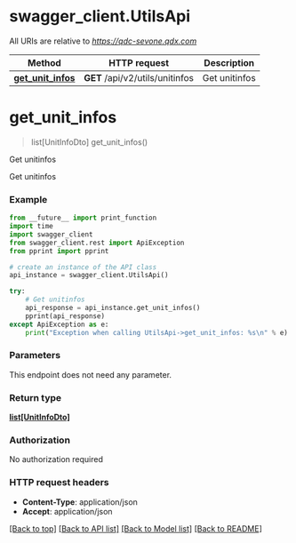 # swagger_client.UtilsApi

All URIs are relative to *https://qdc-sevone.qdx.com*

Method | HTTP request | Description
------------- | ------------- | -------------
[**get_unit_infos**](UtilsApi.md#get_unit_infos) | **GET** /api/v2/utils/unitinfos | Get unitinfos


# **get_unit_infos**
> list[UnitInfoDto] get_unit_infos()

Get unitinfos

Get unitinfos

### Example
```python
from __future__ import print_function
import time
import swagger_client
from swagger_client.rest import ApiException
from pprint import pprint

# create an instance of the API class
api_instance = swagger_client.UtilsApi()

try:
    # Get unitinfos
    api_response = api_instance.get_unit_infos()
    pprint(api_response)
except ApiException as e:
    print("Exception when calling UtilsApi->get_unit_infos: %s\n" % e)
```

### Parameters
This endpoint does not need any parameter.

### Return type

[**list[UnitInfoDto]**](UnitInfoDto.md)

### Authorization

No authorization required

### HTTP request headers

 - **Content-Type**: application/json
 - **Accept**: application/json

[[Back to top]](#) [[Back to API list]](../README.md#documentation-for-api-endpoints) [[Back to Model list]](../README.md#documentation-for-models) [[Back to README]](../README.md)


